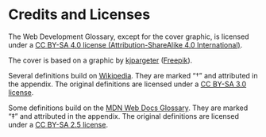 # Credits and Licenses

The Web Development Glossary, except for the cover graphic, is licensed under a [CC BY-SA 4.0 license (Attribution-ShareAlike 4.0 International)](https://creativecommons.org/licenses/by-sa/4.0/).

The cover is based on a graphic by [kjpargeter](https://www.freepik.com/kjpargeter) ([Freepik](https://www.freepik.com/)).

Several definitions build on [Wikipedia](https://en.wikipedia.org/wiki/Main_Page). They are marked “†” and attributed in the appendix. The original definitions are licensed under a [CC BY-SA 3.0 license](https://creativecommons.org/licenses/by-sa/3.0/).

Some definitions build on the [MDN Web Docs Glossary](https://developer.mozilla.org/en-US/docs/Glossary). They are marked “‡” and attributed in the appendix. The original definitions are licensed under a [CC BY-SA 2.5 license](https://creativecommons.org/licenses/by-sa/2.5/).